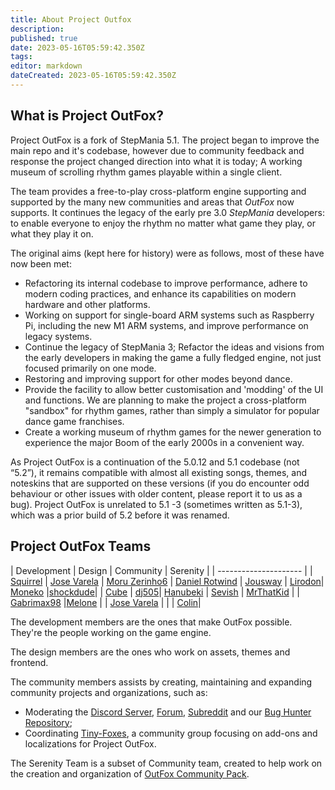```yaml
---
title: About Project Outfox
description: 
published: true
date: 2023-05-16T05:59:42.350Z
tags: 
editor: markdown
dateCreated: 2023-05-16T05:59:42.350Z
---
```



## What is Project OutFox?

Project OutFox is a fork of StepMania 5.1. The project began to improve the main repo and it's codebase, however due to community feedback and response the project changed direction into what it is today; A working museum of scrolling rhythm games playable within a single client.

The team provides a free-to-play cross-platform engine supporting and supported by the many new communities and areas that _OutFox_ now supports. It continues the legacy of the early pre 3.0 _StepMania_ developers: to enable everyone to enjoy the rhythm no matter what game they play, or what they play it on.

The original aims (kept here for history) were as follows, most of these have now been met:

* Refactoring its internal codebase to improve performance, adhere to modern coding practices, and enhance its capabilities on modern hardware and other platforms. 
* Working on support for single-board ARM systems such as Raspberry Pi, including the new M1 ARM systems, and improve performance on legacy systems.
* Continue the legacy of StepMania 3; Refactor the ideas and visions from the early developers in making the game a fully fledged engine, not just focused primarily on one mode.
* Restoring and improving support for other modes beyond dance.
* Provide the facility to allow better customisation and 'modding' of the UI and functions. We are planning to make the project a cross-platform "sandbox" for rhythm games, rather than simply a simulator for popular dance game franchises.
* Create a working museum of rhythm games for the newer generation to experience the major Boom of the early 2000s in a convenient way.

As Project OutFox is a continuation of the 5.0.12 and 5.1 codebase (not “5.2”), it remains compatible with almost all existing songs, themes, and noteskins that are supported on these versions (if you do encounter odd behaviour or other issues with older content, please report it to us as a bug). Project OutFox is unrelated to 5.1 -3 (sometimes written as 5.1-3), which was a prior build of 5.2 before it was renamed.

## Project OutFox Teams

| Development  | Design | Community | Serenity |
| --------------------- | 
| [Squirrel](https://github.com/Scraticus) | [Jose Varela](https://github.com/JoseVarelaP) | [Moru Zerinho6](https://github.com/moruzerinho6) | [Daniel Rotwind](https://github.com/DanielRotwind) 
| [Jousway](https://github.com/Jousway) | [Lirodon](https://github.com/ListenerJubatus)| [Moneko](https://github.com/JustMoneko) |[shockdude](https://github.com/shockdude)|
| [Cube](https://github.com/concubidated) | [dj505](https://github.com/dj505)| [Hanubeki](https://github.com/hanubeki) | [Sevish](https://sevish.com/) 
| [MrThatKid](https://github.com/MrThatKid) | | [Gabrimax98](https://github.com/Gabrimax98) |[Melone](https://twitter.com/exibiIiA) |
| [Jose Varela](https://github.com/JoseVarelaP) | | | [Colin](https://twitter.com/colinmcguire_)|


The development members are the ones that make OutFox possible. They're the people working on the game engine.

The design members are the ones who work on assets, themes and frontend.

The community members assists by creating, maintaining and expanding community projects and organizations, such as:

- Moderating the [Discord Server](https://discord.gg/cN4TjgQdcA), [Forum](https://discourse.projectmoon.dance/), [Subreddit](https://www.reddit.com/r/OutFox/) and our [Bug Hunter Repository](https://github.com/TeamRizu/OutFox);
- Coordinating [Tiny-Foxes](https://github.com/Tiny-Foxes), a community group focusing on add-ons and localizations for Project OutFox.

The Serenity Team is a subset of Community team, created to help work on the creation and organization of [OutFox Community Pack](https://projectoutfox.com/outfox-serenity).